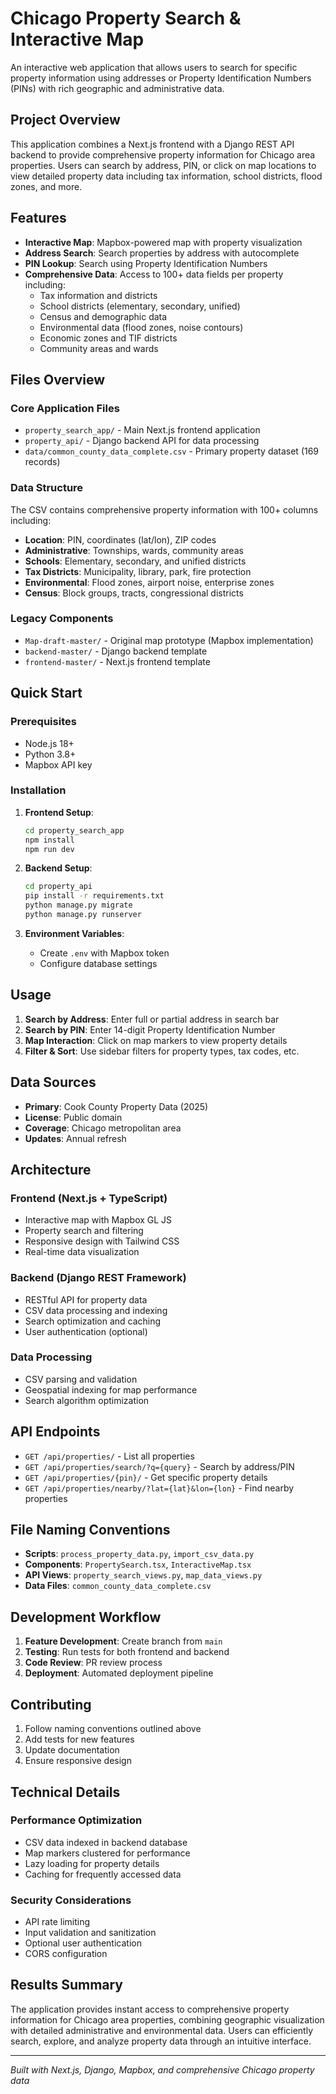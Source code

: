 # Chicago Property Search & Interactive Map

An interactive web application that allows users to search for specific property information using addresses or Property Identification Numbers (PINs) with rich geographic and administrative data.

## Project Overview

This application combines a Next.js frontend with a Django REST API backend to provide comprehensive property information for Chicago area properties. Users can search by address, PIN, or click on map locations to view detailed property data including tax information, school districts, flood zones, and more.

## Features

- **Interactive Map**: Mapbox-powered map with property visualization
- **Address Search**: Search properties by address with autocomplete
- **PIN Lookup**: Search using Property Identification Numbers
- **Comprehensive Data**: Access to 100+ data fields per property including:
  - Tax information and districts
  - School districts (elementary, secondary, unified)
  - Census and demographic data
  - Environmental data (flood zones, noise contours)
  - Economic zones and TIF districts
  - Community areas and wards

## Files Overview

### Core Application Files
- `property_search_app/` - Main Next.js frontend application
- `property_api/` - Django backend API for data processing
- `data/common_county_data_complete.csv` - Primary property dataset (169 records)

### Data Structure
The CSV contains comprehensive property information with 100+ columns including:
- **Location**: PIN, coordinates (lat/lon), ZIP codes
- **Administrative**: Townships, wards, community areas
- **Schools**: Elementary, secondary, and unified districts
- **Tax Districts**: Municipality, library, park, fire protection
- **Environmental**: Flood zones, airport noise, enterprise zones
- **Census**: Block groups, tracts, congressional districts

### Legacy Components
- `Map-draft-master/` - Original map prototype (Mapbox implementation)
- `backend-master/` - Django backend template
- `frontend-master/` - Next.js frontend template

## Quick Start

### Prerequisites
- Node.js 18+ 
- Python 3.8+
- Mapbox API key

### Installation
1. **Frontend Setup**:
   ```bash
   cd property_search_app
   npm install
   npm run dev
   ```

2. **Backend Setup**:
   ```bash
   cd property_api
   pip install -r requirements.txt
   python manage.py migrate
   python manage.py runserver
   ```

3. **Environment Variables**:
   - Create `.env` with Mapbox token
   - Configure database settings

## Usage

1. **Search by Address**: Enter full or partial address in search bar
2. **Search by PIN**: Enter 14-digit Property Identification Number
3. **Map Interaction**: Click on map markers to view property details
4. **Filter & Sort**: Use sidebar filters for property types, tax codes, etc.

## Data Sources

- **Primary**: Cook County Property Data (2025)
- **License**: Public domain
- **Coverage**: Chicago metropolitan area
- **Updates**: Annual refresh

## Architecture

### Frontend (Next.js + TypeScript)
- Interactive map with Mapbox GL JS
- Property search and filtering
- Responsive design with Tailwind CSS
- Real-time data visualization

### Backend (Django REST Framework)
- RESTful API for property data
- CSV data processing and indexing
- Search optimization and caching
- User authentication (optional)

### Data Processing
- CSV parsing and validation
- Geospatial indexing for map performance
- Search algorithm optimization

## API Endpoints

- `GET /api/properties/` - List all properties
- `GET /api/properties/search/?q={query}` - Search by address/PIN
- `GET /api/properties/{pin}/` - Get specific property details
- `GET /api/properties/nearby/?lat={lat}&lon={lon}` - Find nearby properties

## File Naming Conventions

- **Scripts**: `process_property_data.py`, `import_csv_data.py`
- **Components**: `PropertySearch.tsx`, `InteractiveMap.tsx`
- **API Views**: `property_search_views.py`, `map_data_views.py`
- **Data Files**: `common_county_data_complete.csv`

## Development Workflow

1. **Feature Development**: Create branch from `main`
2. **Testing**: Run tests for both frontend and backend
3. **Code Review**: PR review process
4. **Deployment**: Automated deployment pipeline

## Contributing

1. Follow naming conventions outlined above
2. Add tests for new features
3. Update documentation
4. Ensure responsive design

## Technical Details

### Performance Optimization
- CSV data indexed in backend database
- Map markers clustered for performance
- Lazy loading for property details
- Caching for frequently accessed data

### Security Considerations
- API rate limiting
- Input validation and sanitization
- Optional user authentication
- CORS configuration

## Results Summary

The application provides instant access to comprehensive property information for Chicago area properties, combining geographic visualization with detailed administrative and environmental data. Users can efficiently search, explore, and analyze property data through an intuitive interface.

---

*Built with Next.js, Django, Mapbox, and comprehensive Chicago property data* 